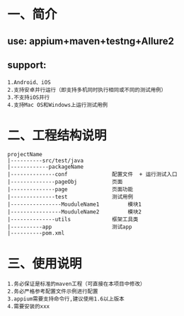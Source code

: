 # 一、简介
## use: appium+maven+testng+Allure2
## support:
	1.Android、iOS
	2.支持安卓并行运行（即支持多机同时执行相同或不同的测试用例）
	3.不支持iOS并行
	4.支持Mac OS和Windows上运行测试用例
	
# 二、工程结构说明
	projectName
	|----------src/test/java
	|------------packageName      
	|--------------conf              配置文件  + 运行测试入口
	|--------------pageObj           页面
	|--------------page              页面功能
	|--------------test              测试用例
	|----------------MouduleName1         模块1
	|----------------MouduleName2         模块2
	|--------------utils             框架工具类
	|----------app                   测试app
	|----------pom.xml  
	             
# 三、使用说明
	1.务必保证是标准的maven工程（可直接在本项目中修改）
	2.务必严格参考配置文件示例进行配置
	3.appium需要支持命令行,建议使用1.6以上版本
	4.需要安装的xxx
	
	
